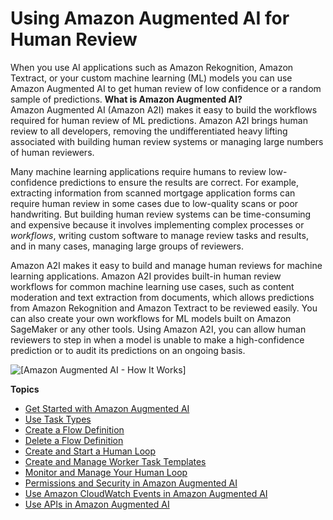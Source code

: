 # Using Amazon Augmented AI for Human Review<a name="a2i-use-augmented-ai-a2i-human-review-loops"></a>

When you use AI applications such as Amazon Rekognition, Amazon Textract, or your custom machine learning \(ML\) models you can use Amazon Augmented AI to get human review of low confidence or a random sample of predictions\.
<a name="what-is-amazon-augmented-ai-a2i"></a>
**What is Amazon Augmented AI?**  
Amazon Augmented AI \(Amazon A2I\) makes it easy to build the workflows required for human review of ML predictions\. Amazon A2I brings human review to all developers, removing the undifferentiated heavy lifting associated with building human review systems or managing large numbers of human reviewers\.

Many machine learning applications require humans to review low\-confidence predictions to ensure the results are correct\. For example, extracting information from scanned mortgage application forms can require human review in some cases due to low\-quality scans or poor handwriting\. But building human review systems can be time\-consuming and expensive because it involves implementing complex processes or *workflows*, writing custom software to manage review tasks and results, and in many cases, managing large groups of reviewers\.

Amazon A2I makes it easy to build and manage human reviews for machine learning applications\. Amazon A2I provides built\-in human review workflows for common machine learning use cases, such as content moderation and text extraction from documents, which allows predictions from Amazon Rekognition and Amazon Textract to be reviewed easily\. You can also create your own workflows for ML models built on Amazon SageMaker or any other tools\. Using Amazon A2I, you can allow human reviewers to step in when a model is unable to make a high\-confidence prediction or to audit its predictions on an ongoing basis\.

![\[Amazon Augmented AI - How It Works\]](http://docs.aws.amazon.com/sagemaker/latest/dg/images/amazon-augmented-ai-how-it-works.png)

**Topics**
+ [Get Started with Amazon Augmented AI](a2i-getting-started.md)
+ [Use Task Types](a2i-task-types-general.md)
+ [Create a Flow Definition](a2i-create-flow-definition.md)
+ [Delete a Flow Definition](a2i-delete-flow-definition.md)
+ [Create and Start a Human Loop](a2i-start-human-loop.md)
+ [Create and Manage Worker Task Templates](a2i-instructions-overview.md)
+ [Monitor and Manage Your Human Loop](a2i-monitor-humanloop-results.md)
+ [Permissions and Security in Amazon Augmented AI](a2i-permissions-security.md)
+ [Use Amazon CloudWatch Events in Amazon Augmented AI](a2i-cloudwatch-events.md)
+ [Use APIs in Amazon Augmented AI](a2i-api-references.md)